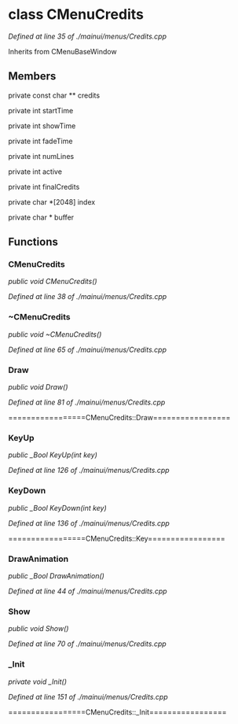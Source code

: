 # class CMenuCredits

*Defined at line 35 of ./mainui/menus/Credits.cpp*

Inherits from CMenuBaseWindow



## Members

private const char ** credits

private int startTime

private int showTime

private int fadeTime

private int numLines

private int active

private int finalCredits

private char *[2048] index

private char * buffer



## Functions

### CMenuCredits

*public void CMenuCredits()*

*Defined at line 38 of ./mainui/menus/Credits.cpp*

### ~CMenuCredits

*public void ~CMenuCredits()*

*Defined at line 65 of ./mainui/menus/Credits.cpp*

### Draw

*public void Draw()*

*Defined at line 81 of ./mainui/menus/Credits.cpp*

=================CMenuCredits::Draw=================

### KeyUp

*public _Bool KeyUp(int key)*

*Defined at line 126 of ./mainui/menus/Credits.cpp*

### KeyDown

*public _Bool KeyDown(int key)*

*Defined at line 136 of ./mainui/menus/Credits.cpp*

=================CMenuCredits::Key=================

### DrawAnimation

*public _Bool DrawAnimation()*

*Defined at line 44 of ./mainui/menus/Credits.cpp*

### Show

*public void Show()*

*Defined at line 70 of ./mainui/menus/Credits.cpp*

### _Init

*private void _Init()*

*Defined at line 151 of ./mainui/menus/Credits.cpp*

=================CMenuCredits::_Init=================



